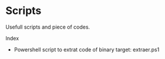 # Scripts

Usefull scripts and piece of codes.

Index

- Powershell script to extrat code of binary target: extraer.ps1

